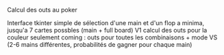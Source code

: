 Calcul des outs au poker

Interface tkinter simple de sélection d'une main et d'un flop a minima, jusqu'a 7 cartes possbles (main + full board)
V1 calcul des outs pour la couleur seulement
coming : outs pour toutes les combinaisons + mode VS (2-6 mains différentes, probabilités de gagner pour chaque main)
